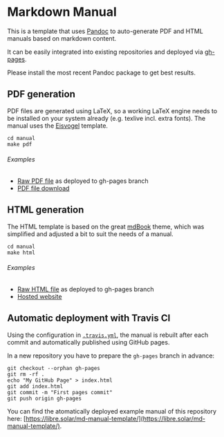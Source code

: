 # Markdown Manual

This is a template that uses [Pandoc](https://pandoc.org/) to auto-generate PDF and HTML manuals based on markdown content.

It can be easily integrated into existing repositories and deployed via [gh-pages](https://pages.github.com).

Please install the most recent Pandoc package to get best results.

## PDF generation

PDF files are generated using LaTeX, so a working LaTeX engine needs to be installed on your system already (e.g. texlive incl. extra fonts). The manual uses the [Eisvogel](https://github.com/Wandmalfarbe/pandoc-latex-template) template.

```
cd manual
make pdf
```

###### Examples

- [Raw PDF file](https://github.com/LibreSolar/md-manual-template/blob/gh-pages/manual.pdf) as deployed to gh-pages branch
- [PDF file download](https://libre.solar/md-manual-template/manual.pdf)

## HTML generation

The HTML template is based on the great [mdBook](https://github.com/rust-lang-nursery/mdBook) theme, which was simplified and adjusted a bit to suit the needs of a manual.

```
cd manual
make html
```

###### Examples

- [Raw HTML file](https://github.com/LibreSolar/md-manual-template/blob/gh-pages/index.html) as deployed to gh-pages branch
- [Hosted website](https://libre.solar/md-manual-template/)

## Automatic deployment with Travis CI

Using the configuration in [`.travis.yml`](https://github.com/LibreSolar/md-manual-template/blob/master/.travis.yml),
	the manual is rebuilt after each commit and automatically published using GitHub pages.

In a new repository you have to prepare the `gh-pages` branch in advance:

```
git checkout --orphan gh-pages
git rm -rf .
echo "My GitHub Page" > index.html
git add index.html
git commit -m "First pages commit"
git push origin gh-pages
```

You can find the atomatically deployed example manual of this repository here: [https://libre.solar/md-manual-template/](https://libre.solar/md-manual-template/).
